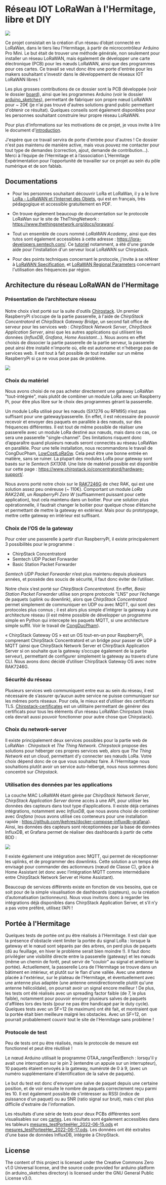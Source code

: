 # Réseau IOT LoRaWan à l'Hermitage, libre et DIY

![](./images/logoHER.png)

Ce projet consistait en la création d’un réseau d’objet connecté en LoRaWan, dans le tiers lieu l'Hermitage, à partir de microcontrôleur Arduino Pro Mini. Le but était de trouver une méthode générale, non seulement pour installer un réseau LoRaWAN, mais également de développer une carte électronique (PCB) pour les nœuds LoRaWAN, ainsi que des programmes pour ces cartes. Ce travail se veut donc être une porte d'entrée pour les makers souhaitant s'investir dans le développement de réseaux IOT LoRaWAN libres !

Les plus grosses contributions de ce dossier sont la PCB développée (voir le dossier [board](./board)), ainsi que les programmes Arduino (voir le dossier [arduino_sketches](./arduino_sketches)), permettant de fabriquer son propre nœud LoRaWAN pour ~ 20€ (je n'ai pas trouvé d'autres solutions grand public permettant d'obtenir ce résultat). Quelques conseils sont également disponibles pour les personnes souhaitant construire leur propre réseau LoRaWAN.

Pour plus d'informations sur les motivations de ce projet, je vous invite à lire le document d'[introduction](./intro.pdf).

J'espère que ce travail servira de porte d'entrée pour d'autres ! Ce dossier n'est pas maintenu de manière active, mais vous pouvez me contacter pour tout type de demandes (correction, ajout, demande de contribution...). Merci à l’équipe de l’Hermitage et à l’association L’Hermitage Expérimentation pour l’opportunité de travailler sur ce projet au sein du pôle numérique et de son fablab.


## Documentations

* Pour les personnes souhaitant découvrir LoRa et LoRaWan, il y a le livre [LoRa - LoRaWAN et l'Internet des Objets](https://www.univ-smb.fr/lorawan/wp-content/uploads/2022/01/Livre-LoRa-LoRaWAN-et-lInternet-des-Objets.pdf), qui est en français, très pédagogique et accessible gratuitement en PDF.

* On trouve également beaucoup de documentation sur le protocole LoRaWan sur le site de TheThingNetwork : <https://www.thethingsnetwork.org/docs/lorawan/>.

* Tout un ensemble de cours nommé *LoRaWAN Academy*, ainsi que des tutos sont également accessibles à cette adresse : <https://lora-developers.semtech.com/>. Ce [tutoriel](https://lora-developers.semtech.com/learn/hands-on-labs/how-to-build-deploy-a-lorawan-network/how-to-build-deploy-a-lorawan-network-introduction) notamment, a été d'une grande aide pour l'installation d'un serveur local LoRaWAN sur Chirpstack.

* Pour des points techniques concernant le protocole, j'invite à se référer à [LoRaWAN Specification](https://lora-alliance.org/resource_hub/lorawan-specification-v1-0-3/), et [LoRaWAN Regional Parameters](https://lora-alliance.org/resource_hub/rp2-1-0-3-lorawan-regional-parameters/) concernant l'utilisation des fréquences par région.

## Architecture du réseau LoRaWAN de l'Hermitage

### Présentation de l’architecture réseau

#### 

Notre choix s’est porté sur la suite d'outils [Chirpstack](https://www.chirpstack.io/). Un premier RaspberryPi s’occupe de la partie passerelle, à l'aide de *ChirpStack Concentratord* et *ChirpStack Gateway Bridge*, un second fait office de serveur pour les services web : *ChirpStack Network Server*, *ChirpStack Application Server*, ainsi que les autres applications qui utilisent les données (*InfluxDB*, *Grafana*, *Home Assistant*...). Nous avons en effet choisis de dissocier la partie passerelle de la partie serveur, la passerelle peut ainsi être installé n'importe où, elle est autonome et n'héberge pas de services web. Il est tout à fait possible de tout installer sur un même RaspberryPi si ça ne vous pose pas de problème.

![](./images/architectureReseauCS.png)

### Choix du matériel

Nous avons choisi de ne pas acheter directement une gateway LoRaWan "tout-intégrée", mais plutôt de combiner un module LoRa avec un Raspberry Pi, pour être plus libre sur le choix des programmes gérant la passerelle.

Un module LoRa utilisé pour les nœuds (SX1276 ou RFM95) n’est pas suffisant pour une gateway/passerelle. En effet, il est nécessaire de pouvoir recevoir et envoyer des paquets en parallèle à des nœuds, sur des fréquences différentes.
Il est tout de même possible de réaliser une passerelle avec un module LoRa destiné aux nœuds, mais dans ce cas, ce sera une passerelle "single-channel". Des limitations risquent donc d’apparaître quand plusieurs nœuds seront connectés au réseau LoRaWan en parallèle. Pour une telle installation, nous recommandons le travail de CongDucPham, [LowCostLoRaGw](https://github.com/CongducPham/LowCostLoRaGw). Cela peut être une bonne entrée en matière, sans se ruiner.
La plupart des modules LoRa pour gateway sont basés sur le *Semtech SX1308*. Une liste de matériel possible est disponible sur cette page : <https://www.chirpstack.io/concentratord/hardware-support/>.

Nous avons porté notre choix sur le [RAK7246G](https://github.com/CongducPham/LowCostLoRaGw) de chez RAK, qui est une solution assez peu onéreuse (~ 110€). Comportant un module *LoRa RAK2246*, un *RaspberryPi Zero W* (suffisamment puissant pour cette application), tout cela maintenu dans un boitier. Pour une solution plus opérationnelle, il faudrait changer le boitier pour quelque chose d’étanche et permettant de mettre la gateway en extérieur. Mais pour du prototypage, mettre cette gateway en intérieur est suffisant.


### Choix de l’OS de la gateway

Pour créer une passerelle à partir d’un RaspberryPi, il existe principalement 3 possibilités pour le programme :
* ChirpStack Concentratord
* Semtech UDP Packet Forwarder
* Basic Station Packet Forwarder

*Semtech UDP Packet Forwarder* n’est plus maintenu depuis plusieurs années, et possède des soucis de sécurité, il faut donc éviter de l’utiliser.

Notre choix s’est porté sur *ChirpStack Concentratord*. En effet, *Basic Station Packet Forwarder* utilise son propre protocole "LNS" pour l’échange de paquets (uplink ou downlink), alors que  *ChirpStack Concentratord* permet simplement de communiquer en UDP ou avec MQTT, qui sont des protocoles plus connus ; il est alors plus simple d’intégrer la gateway à une architecture réseau (il est même possible de développer un programme simple en Python qui intercepte les paquets MQTT, si une architecture simple suffit. Voir le travail de [CongDucPham](https://github.com/CongducPham/LowCostLoRaGw/tree/master/gw_full_latest)).

« ChirpStack Gateway OS » est un OS tout-en-un pour RaspberryPi, comprenant ChirpStack Concentratord et un bridge pour passer de UDP à MQTT (ainsi que ChirpStack Network Server et ChirpStack Application Server si on souhaite que la gateway s’occupe également de la partie serveur), permettant de configurer simplement la gateway au travers d’une CLI. Nous avons donc décidé d’utiliser ChirpStack Gateway OS avec notre RAK7246G.


### Sécurité du réseau

Plusieurs services web communiquent entre eux au sein du réseau, il est nécessaire de s’assurer qu’aucun autre service ne puisse communiquer sur les mêmes ports réseaux. Pour cela, le mieux est d’utiliser des certificats TLS. [Chirpstack-certificates](https://github.com/brocaar/chirpstack-certificates) est un utilitaire permettant de générer des certificats pour tous les éléments d’un réseau LoRaWan Chirpstack (mais cela devrait aussi pouvoir fonctionner pour autre chose que Chirpstack).


### Choix du network-server

Il existe principalement deux services possibles pour la partie web de LoRaWan : *Chirpstack* et *The Thing Network*. *Chirpstack* propose des solutions pour héberger ces propres services web, alors que *The Thing Network* est un cloud, permettant d’y connecter ses nœuds LoRa. Votre choix dépend donc de ce que vous souhaitez faire. À l’Hermitage nous souhaitions plutôt avoir un service auto-hébergé, nous nous sommes donc concentré sur *Chirpstack*.


### Utilisation des données par les applications

La couche MAC LoRaWAN étant gérée par *ChirpStack Network Server*, *ChirpStack Application Server* donne accès à une API, pour utiliser les données des capteurs dans tout type d’applications. Il existe déjà certaines intégrations, notamment avec *InfluxDB*, que nous avons choisi de combiner avec *Grafana* (nous avons utilisé ces conteneurs pour une installation rapide : <https://github.com/jkehres/docker-compose-influxdb-grafana>). Ainsi, les données des capteurs sont réceptionnées par la base de données InfluxDB, et Grafana permet de réaliser des dashboards à partir de cette BDD :

![](./images/dht11Grafana.png)

Il existe également une intégration avec MQTT, qui permet de réceptionner les uplinks, et de programmer des downlinks. Cette solution a un temps été envisagé pour commander des actionneurs (nœud de Classe C), grâce à Home Assistant (et donc avec l’intégration MQTT comme intermédiaire entre ChirpStack Network Server et Home Assistant).

Beaucoup de services différents existe en fonction de vos besoins, que ce soit pour de la simple visualisation de dashboards (capteurs), ou la création d’automatisation (actionneurs). Nous vous invitons donc à regarder les intégrations déjà disponibles dans ChirpStack Application Server, et s’il n’y a pas votre préféré, utilisez l’API !

## Portée à l'Hermitage

Quelques tests de portée ont pu être réalisés à l'Hermitage. Il est clair que la présence d'obstacle vient limiter la portée du signal LoRa : lorsque la gateway et le nœud sont séparés par des arbres, on perd plus de paquets (dû au feuillage, en hiver le problème serait bien moindre !). 
Il faut donc privilégier une visibilité directe entre la passerelle (gateway) et les nœuds (même un chemin de forêt, peut servir de "couloir" au signal et améliorer la portée).
Actuellement, la passerelle Lora de l'Hermitage se trouve dans un bâtiment en intérieur, et plutôt sur le flan d'une vallée. Avec une antenne placée à l'extérieur, sur le plateau de l'Hermitage, et éventuellement avec une antenne plus adaptée (une antenne omnidirectionnelle plutôt qu'une antenne hélicoïdale), on pourrait avoir un signal encore meilleur !
De plus, les tests ont été réalisés avec un spreading factor faible (de 7, le plus faible), notamment pour pouvoir envoyer plusieurs salves de paquets d'affilées lors des tests (pour ne pas être handicapé par le duty cycle). Quelques tests avec un SF=12 (le maximum) ont été fait, et montraient que la portée était bien meilleure malgré les obstacles. Avec un SF=12, on pourrait probablement couvrir tout le site de l'Hermitage sans problème !

### Protocole de test

Peu de tests ont pu être réalisés, mais le protocole de mesure est fonctionnel et peut être réutilisé !

Le nœud Arduino utilisait le programme OTAA_rangeTestBench : lorsqu'il y avait une interruption sur le pin 2 (entendre un appuie sur un interrupteur), 10 paquets étaient envoyés à la gateway, numéroté de 0 à 9, (avec un numéro supplémentaire d'identification de la salve de paquets).

Le but du test est donc d'envoyer une salve de paquet depuis une certaine position, et de voir ensuite le nombre de paquets correctement reçu parmi les 10. Il est également possible de s'intéresser au RSSI (indice de puissance d'un paquet) ou au SNR (ratio signal sur bruit), mais c'est plus difficile d'extraire de l'information.

Les résultats d'une série de tests pour deux PCBs différentes sont visualisables sur ces [cartes](./cartesMesures_testsPorteeHer.pdf). Les résultats sont également accessibles dans les tableurs [mesures_testPorteeHer_2022-06-15.ods](./mesures_testPorteeHer_2022-06-17.ods) et [mesures_testPorteeHer_2022-06-17.ods](./mesures_testPorteeHer_2022-06-17.ods). Les données ont été extraites d'une base de données InfluxDB, intégrée à ChirpStack.


## License

The content of this project is licensed under the Creative Commons Zero v1.0 Universal license, and the source code provided for arduino platform (in arduino_sketches directory) is licensed under the GNU General Public License v3.0.
